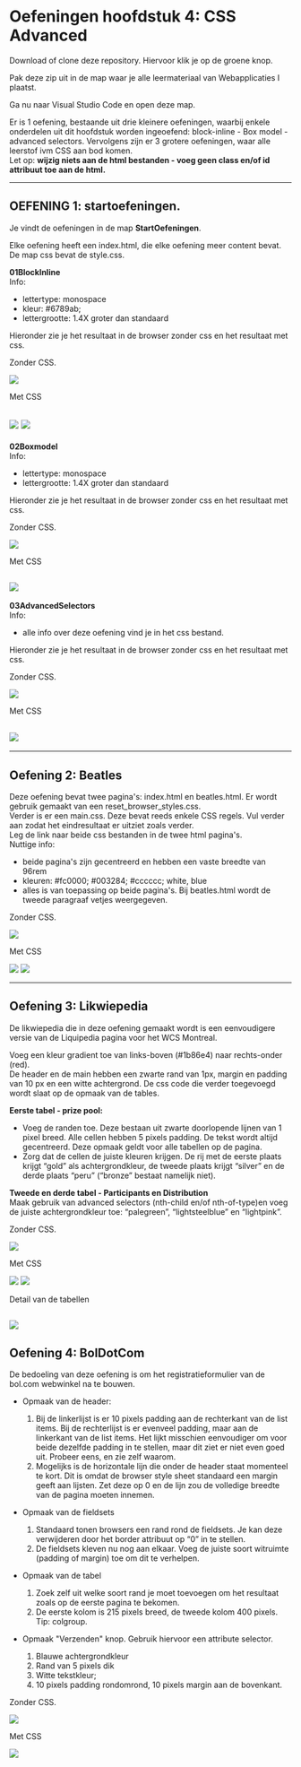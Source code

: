 # Oefeningen hoofdstuk 4: CSS Advanced

Download of clone deze repository. Hiervoor klik je op de groene knop.

Pak deze zip uit in de map waar je alle leermateriaal van Webapplicaties I plaatst.

Ga nu naar Visual Studio Code en open deze map.

Er is 1 oefening, bestaande uit drie kleinere oefeningen, waarbij enkele onderdelen uit dit hoofdstuk worden ingeoefend: block-inline - Box model - advanced selectors. Vervolgens zijn er 3 grotere oefeningen, waar alle leerstof ivm CSS aan bod komen.             
Let op: **wijzig niets aan de html bestanden - voeg geen class en/of id attribuut toe aan de html.**

-----
## OEFENING 1: startoefeningen.
Je vindt de oefeningen in de map **StartOefeningen**.

Elke oefening heeft een index.html, die elke oefening meer content bevat. De map css bevat de style.css. 

**01BlockInline**     
Info:
- lettertype: monospace
- kleur: #6789ab;
- lettergrootte: 1.4X groter dan standaard

Hieronder zie je het resultaat in de browser zonder css en het resultaat met css.

Zonder CSS.

![](images/s01z.PNG)

Met CSS

![](images/s01m1.PNG)
![](images/s01m2.PNG)
----
**02Boxmodel**    
Info:
- lettertype: monospace
- lettergrootte: 1.4X groter dan standaard

Hieronder zie je het resultaat in de browser zonder css en het resultaat met css.

Zonder CSS.

![](images/s02z.PNG)

Met CSS

![](images/s02m.PNG)
------
**03AdvancedSelectors**    
Info:
- alle info over deze oefening vind je in het css bestand.

Hieronder zie je het resultaat in de browser zonder css en het resultaat met css.

Zonder CSS.

![](images/s03z.PNG)

Met CSS

![](images/s03m.PNG)
-----
-----
## Oefening 2: Beatles
Deze oefening bevat twee pagina's: index.html en beatles.html. Er wordt gebruik gemaakt van een reset_browser_styles.css.     
Verder is er een main.css. Deze bevat reeds enkele CSS regels. Vul verder aan zodat het eindresultaat er uitziet zoals verder.   
Leg de link naar beide css bestanden in de twee html pagina's.   
Nuttige info:
- beide pagina's zijn gecentreerd en hebben een vaste breedte van 96rem
- kleuren: #fc0000; #003284; #cccccc; white, blue
- alles is van toepassing op beide pagina's. Bij beatles.html wordt de tweede paragraaf vetjes weergegeven.

Zonder CSS.

![](images/b01.PNG)

Met CSS

![](images/b02.PNG)
![](images/b03.PNG)

------
## Oefening 3: Likwiepedia
De likwiepedia die in deze oefening gemaakt wordt is een eenvoudigere versie van de Liquipedia pagina voor het WCS Montreal.        

Voeg een kleur gradient toe van links-boven (#1b86e4) naar rechts-onder (red).    
De header en de main hebben een zwarte rand van 1px, margin en padding van 10 px en een witte achtergrond.
De css code die verder toegevoegd wordt slaat op de opmaak van de tables.      

**Eerste tabel - prize pool:**
- Voeg de randen toe. Deze bestaan uit zwarte doorlopende lijnen van 1 pixel breed.
Alle cellen hebben 5 pixels padding. De tekst wordt altijd gecentreerd. Deze opmaak
geldt voor alle tabellen op de pagina.
- Zorg dat de cellen de juiste kleuren krijgen. De rij met de eerste plaats krijgt “gold”
als achtergrondkleur, de tweede plaats krijgt “silver” en de derde plaats “peru”
(“bronze” bestaat namelijk niet).

**Tweede en derde tabel - Participants en Distribution**     
Maak gebruik van advanced selectors (nth-child en/of nth-of-type)en voeg de juiste achtergrondkleur toe:  “palegreen”, “lightsteelblue” en “lightpink”.

Zonder CSS.

![](images/l01.PNG)

Met CSS

![](images/l02.PNG)
![](images/l03.PNG)

Detail van de tabellen

![](images/l04.PNG)
------
## Oefening 4: BolDotCom
De bedoeling van deze oefening is om het registratieformulier van de bol.com webwinkel na te bouwen.


- Opmaak van de header:
    1. Bij de linkerlijst is er 10 pixels padding aan de rechterkant van de list items. Bij de rechterlijst is er evenveel padding, maar aan de linkerkant van de list items. Het lijkt misschien eenvoudiger om voor beide dezelfde padding in te stellen, maar dit ziet er niet even goed uit. Probeer eens, en zie zelf waarom.
    2. Mogelijks is de horizontale lijn die onder de header staat momenteel te kort. Dit is omdat de browser style sheet standaard een margin geeft aan lijsten. Zet deze op 0 en de lijn zou de volledige breedte van de pagina moeten innemen.
- Opmaak van de fieldsets
    1. Standaard tonen browsers een rand rond de fieldsets. Je kan deze verwijderen door het border attribuut op “0” in te stellen.
    2. De fieldsets kleven nu nog aan elkaar. Voeg de juiste soort witruimte (padding of margin) toe om dit te verhelpen.
- Opmaak van de tabel
    1. Zoek zelf uit welke soort rand je moet toevoegen om het resultaat zoals op de eerste pagina te bekomen.
    2. De eerste kolom is 215 pixels breed, de tweede kolom 400 pixels. Tip: colgroup.

- Opmaak "Verzenden" knop. Gebruik hiervoor een attribute selector.
    1. Blauwe achtergrondkleur
    2. Rand van 5 pixels dik
    3. Witte tekstkleur;
    4. 10 pixels padding rondomrond, 10 pixels margin aan de bovenkant.

Zonder CSS.

![](images/bdc01.PNG)

Met CSS

![](images/bdc02.PNG)
